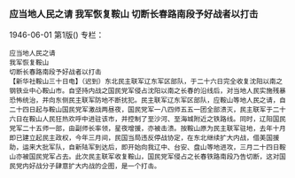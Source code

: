 ### 应当地人民之请  我军恢复鞍山  切断长春路南段予好战者以打击

1946-06-01
第1版()
专栏：

    应当地人民之请
    我军恢复鞍山
    切断长春路南段予好战者以打击
    【新华社鞍山三十日电】（迟到）东北民主联军辽东军区部队，于二十六日完全收复沈阳以南之钢铁业中心鞍山市。自坚持内战之国民党军侵占沈阳以南之长春的沿线后，对当地人民实施残暴恐怖统治，并向东侧民主联军防地不断扰犯。民主联军辽东军区部队，应鞍山等地人民之请，自二十四日起与鞍山国民党军激战两昼夜，国民党军一八四师五五一团全部溃灭，民主联军于二十六日在鞍山人民狂热欢呼中进驻该市，并控制了至沙河、至海城附近之铁路线。同时，辽阳国民党军二十五师一部，由副师长率领，星夜增援，亦被击溃。按鞍山原为民主联军驻地，去年十月即已建立起民主政权，今年三月间，民国当局违反停战协定，在东北继续扩大内战，借美国援助，运来大批军队，自新陆军到达后，即开始向我辽中、台安、盘山等地进攻，三月二十四日鞍山亦被国民党军占去。此次民主联军收复鞍山，国民党军侵占之长春铁路南段乃告切断，这对国民党内好战分子肆意扩大内战的企图，是一个打击。
